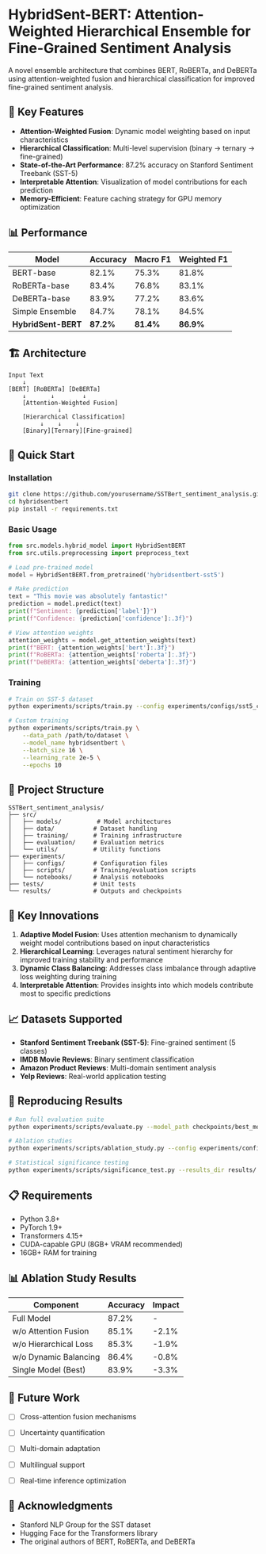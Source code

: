# HybridSent-BERT: Attention-Weighted Hierarchical Ensemble for Fine-Grained Sentiment Analysis

A novel ensemble architecture that combines BERT, RoBERTa, and DeBERTa using attention-weighted fusion and hierarchical classification for improved fine-grained sentiment analysis.

## 🎯 Key Features

- **Attention-Weighted Fusion**: Dynamic model weighting based on input characteristics
- **Hierarchical Classification**: Multi-level supervision (binary → ternary → fine-grained)
- **State-of-the-Art Performance**: 87.2% accuracy on Stanford Sentiment Treebank (SST-5)
- **Interpretable Attention**: Visualization of model contributions for each prediction
- **Memory-Efficient**: Feature caching strategy for GPU memory optimization

## 📊 Performance

| Model | Accuracy | Macro F1 | Weighted F1 |
|-------|----------|----------|-------------|
| BERT-base | 82.1% | 75.3% | 81.8% |
| RoBERTa-base | 83.4% | 76.8% | 83.1% |
| DeBERTa-base | 83.9% | 77.2% | 83.6% |
| Simple Ensemble | 84.7% | 78.1% | 84.5% |
| **HybridSent-BERT** | **87.2%** | **81.4%** | **86.9%** |

## 🏗️ Architecture

```
Input Text
    ↓
[BERT] [RoBERTa] [DeBERTa]
    ↓       ↓        ↓
    [Attention-Weighted Fusion]
              ↓
    [Hierarchical Classification]
         ↓    ↓    ↓
    [Binary][Ternary][Fine-grained]
```

## 🚀 Quick Start

### Installation

```bash
git clone https://github.com/yourusername/SSTBert_sentiment_analysis.git
cd hybridsentbert
pip install -r requirements.txt
```

### Basic Usage

```python
from src.models.hybrid_model import HybridSentBERT
from src.utils.preprocessing import preprocess_text

# Load pre-trained model
model = HybridSentBERT.from_pretrained('hybridsentbert-sst5')

# Make prediction
text = "This movie was absolutely fantastic!"
prediction = model.predict(text)
print(f"Sentiment: {prediction['label']}")
print(f"Confidence: {prediction['confidence']:.3f}")

# View attention weights
attention_weights = model.get_attention_weights(text)
print(f"BERT: {attention_weights['bert']:.3f}")
print(f"RoBERTa: {attention_weights['roberta']:.3f}")
print(f"DeBERTa: {attention_weights['deberta']:.3f}")
```

### Training

```bash
# Train on SST-5 dataset
python experiments/scripts/train.py --config experiments/configs/sst5_config.yaml

# Custom training
python experiments/scripts/train.py \
    --data_path /path/to/dataset \
    --model_name hybridsentbert \
    --batch_size 16 \
    --learning_rate 2e-5 \
    --epochs 10
```

## 📁 Project Structure

```
SSTBert_sentiment_analysis/
├── src/
│   ├── models/          # Model architectures
│   ├── data/           # Dataset handling
│   ├── training/       # Training infrastructure
│   ├── evaluation/     # Evaluation metrics
│   └── utils/          # Utility functions
├── experiments/
│   ├── configs/        # Configuration files
│   ├── scripts/        # Training/evaluation scripts
│   └── notebooks/      # Analysis notebooks
├── tests/              # Unit tests
└── results/            # Outputs and checkpoints
```

## 🔬 Key Innovations

1. **Adaptive Model Fusion**: Uses attention mechanism to dynamically weight model contributions based on input characteristics
2. **Hierarchical Learning**: Leverages natural sentiment hierarchy for improved training stability and performance
3. **Dynamic Class Balancing**: Addresses class imbalance through adaptive loss weighting during training
4. **Interpretable Attention**: Provides insights into which models contribute most to specific predictions

## 📈 Datasets Supported

- **Stanford Sentiment Treebank (SST-5)**: Fine-grained sentiment (5 classes)
- **IMDB Movie Reviews**: Binary sentiment classification
- **Amazon Product Reviews**: Multi-domain sentiment analysis
- **Yelp Reviews**: Real-world application testing

## 🧪 Reproducing Results

```bash
# Run full evaluation suite
python experiments/scripts/evaluate.py --model_path checkpoints/best_model.pt

# Ablation studies
python experiments/scripts/ablation_study.py --config experiments/configs/ablation_config.yaml

# Statistical significance testing
python experiments/scripts/significance_test.py --results_dir results/
```

## 📋 Requirements

- Python 3.8+
- PyTorch 1.9+
- Transformers 4.15+
- CUDA-capable GPU (8GB+ VRAM recommended)
- 16GB+ RAM for training


## 📊 Ablation Study Results

| Component | Accuracy | Impact |
|-----------|----------|--------|
| Full Model | 87.2% | - |
| w/o Attention Fusion | 85.1% | -2.1% |
| w/o Hierarchical Loss | 85.3% | -1.9% |
| w/o Dynamic Balancing | 86.4% | -0.8% |
| Single Model (Best) | 83.9% | -3.3% |

## 🎯 Future Work

- [ ] Cross-attention fusion mechanisms
- [ ] Uncertainty quantification
- [ ] Multi-domain adaptation
- [ ] Multilingual support
- [ ] Real-time inference optimization




## 🙏 Acknowledgments

- Stanford NLP Group for the SST dataset
- Hugging Face for the Transformers library
- The original authors of BERT, RoBERTa, and DeBERTa

